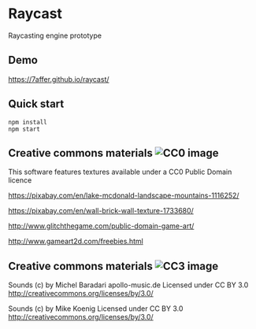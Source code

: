 # Raycast
Raycasting engine prototype

## Demo
https://7affer.github.io/raycast/

## Quick start

```
npm install
npm start
```

## Creative commons materials ![CC0 image](https://licensebuttons.net/l/zero/1.0/88x31.png "CC0")

This software features textures available under a CC0 Public Domain licence

https://pixabay.com/en/lake-mcdonald-landscape-mountains-1116252/

https://pixabay.com/en/wall-brick-wall-texture-1733680/

http://www.glitchthegame.com/public-domain-game-art/

http://www.gameart2d.com/freebies.html

## Creative commons materials ![CC3 image](https://licensebuttons.net/l/by/3.0/88x31.png "CC3")

Sounds (c) by Michel Baradari apollo-music.de
Licensed under CC BY 3.0 http://creativecommons.org/licenses/by/3.0/

Sounds (c) by Mike Koenig
Licensed under CC BY 3.0 http://creativecommons.org/licenses/by/3.0/
